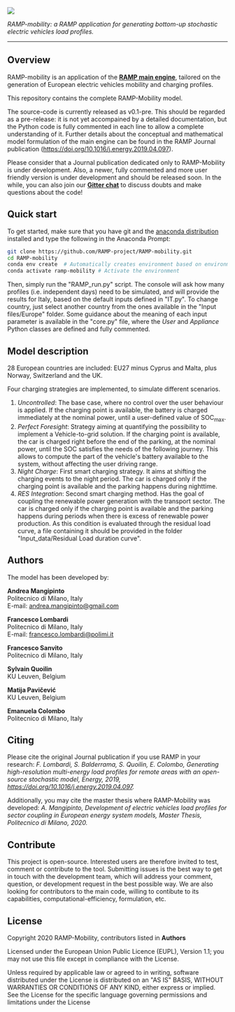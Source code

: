 <img src="https://github.com/RAMP-project/RAMP-mobility/blob/master/RAMP-mobility_logo_basic.png">

*RAMP-mobility: a RAMP application for generating bottom-up stochastic electric vehicles load profiles.*

---

## Overview
RAMP-mobility is an application of the **[RAMP main engine](https://github.com/RAMP-project/RAMP)**, tailored on the generation of European electric vehicles mobility and charging profiles.

This repository contains the complete RAMP-Mobility model. 

The source-code is currently released as v0.1-pre. This should be regarded as a pre-release: it is not yet accompained by a detailed documentation, but the Python code is fully commented in each line to allow a complete understanding of it. 
Further details about the conceptual and mathematical model formulation of the main engine can be found in the RAMP Journal publication (https://doi.org/10.1016/j.energy.2019.04.097). 

Please consider that a Journal publication dedicated only to RAMP-Mobility is under development. 
Also, a newer, fully commented and more user friendly version is under development and should be released soon. In the while, you can also join our **[Gitter chat](https://gitter.im/RAMP-project/community)** to discuss doubts and make questions about the code!

## Quick start

To get started, make sure that you have git and the [anaconda distribution](https://www.anaconda.com/distribution/) installed and type the following in the Anaconda Prompt:

```bash
git clone https://github.com/RAMP-project/RAMP-mobility.git
cd RAMP-mobility
conda env create  # Automatically creates environment based on environment.yml
conda activate ramp-mobility # Activate the environment
```

Then, simply run the "RAMP_run.py" script. The console will ask how many profiles (i.e. independent days) need to be simulated, and will provide the results for Italy, based on the default inputs defined in "IT.py". To change country, just select another country from the ones available in the "Input files/Europe" folder. 
Some guidance about the meaning of each input parameter is available in the "core.py" file, where the *User* and *Appliance* Python classes are defined and fully commented. 

## Model description

28 European countries are included: EU27 minus Cyprus and Malta, plus Norway, Switzerland and the UK.

Four charging strategies are implemented, to simulate different scenarios. 

1. *Uncontrolled*: The base case, where no control over the user behaviour is applied. If the charging point is available, the battery is charged immediately at the nominal power, until a user-defined value of SOC<sub>max</sub>.
2. *Perfect Foresight*: Strategy aiming at quantifying the possibility to implement a Vehicle-to-grid solution. If the charging point is available, the car is charged right before the end of the parking, at the nominal power, until the SOC satisfies the needs of the following
journey. This allows to compute the part of the vehicle's battery available to the system, without affecting the user driving range. 
3. *Night Charge*: First smart charging strategy. It aims at shifting the charging events to the night period. The car is charged only if the charging point is available and the parking happens during nighttime.
4. *RES Integration*: Second smart charging method. Has the goal of coupling the renewable power generation with the transport sector. The car is charged only if the charging point is available and the parking happens during periods when there is excess of renewable power production. As this condition is evaluated through the residual load curve, a file containing it should be provided in the folder "Input_data/Residual Load duration curve".

## Authors
The model has been developed by:

**Andrea Mangipinto** <br/>
Politecnico di Milano, Italy <br/>
E-mail: andrea.mangipinto@gmail.com<br/>

**Francesco Lombardi** <br/>
Politecnico di Milano, Italy <br/>
E-mail: francesco.lombardi@polimi.it <br/>

**Francesco Sanvito** <br/>
Politecnico di Milano, Italy <br/>

**Sylvain Quoilin** <br/>
KU Leuven, Belgium <br/>

**Matija Pavičević** <br/>
KU Leuven, Belgium <br/>

**Emanuela Colombo** <br/>
Politecnico di Milano, Italy <br/>

## Citing

Please cite the original Journal publication if you use RAMP in your research:
*F. Lombardi, S. Balderrama, S. Quoilin, E. Colombo, Generating high-resolution multi-energy load profiles for remote areas with an open-source stochastic model, Energy, 2019, https://doi.org/10.1016/j.energy.2019.04.097.*

Additionally, you may cite the master thesis where RAMP-Mobility was developed:
*A. Mangipinto, Development of electric vehicles load profiles for sector coupling in European energy system models, Master Thesis, Politecnico di Milano, 2020.*

## Contribute
This project is open-source. Interested users are therefore invited to test, comment or contribute to the tool. Submitting issues is the best way to get in touch with the development team, which will address your comment, question, or development request in the best possible way. We are also looking for contributors to the main code, willing to contibute to its capabilities, computational-efficiency, formulation, etc. 

## License

Copyright 2020 RAMP-Mobility, contributors listed in **Authors**

Licensed under the European Union Public Licence (EUPL), Version 1.1; you may not use this file except in compliance with the License. 

Unless required by applicable law or agreed to in writing, software distributed under the License is distributed on an "AS IS" BASIS, WITHOUT WARRANTIES OR CONDITIONS OF ANY KIND, either express or implied. See the License for the specific language governing permissions and limitations under the License
